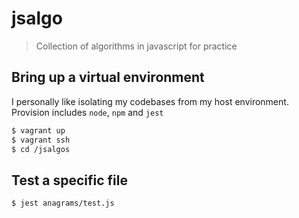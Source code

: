 # jsalgo
> Collection of algorithms in javascript for practice

##  Bring up a virtual environment
I personally like isolating my codebases from my host environment. 
Provision includes `node`, `npm` and `jest`
```sh
$ vagrant up
$ vagrant ssh
$ cd /jsalgos
```
## Test a specific file
```sh
$ jest anagrams/test.js
```
